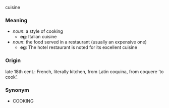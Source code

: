 cuisine
### Meaning
+ _noun_: a style of cooking
	+ __eg__: Italian cuisine
+ _noun_: the food served in a restaurant (usually an expensive one)
	+ __eg__: The hotel restaurant is noted for its excellent cuisine

### Origin

late 18th cent.: French, literally kitchen, from Latin coquina, from coquere ‘to cook’.

### Synonym

+ COOKING


